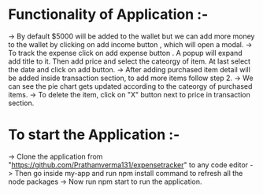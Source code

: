 # Functionality of Application :- 
-> By default $5000 will be added to the wallet but we can add more money to the wallet by clicking on add income button , which will open a modal.
-> To track the expense click on add expense button . A popup will expand add title to it. Then add price and select the cateorgy of item. At last select the date and click on add button.
-> After adding purchased item detail will be added inside transaction section, to add more items follow step 2.
-> We can see the pie chart gets updated according to the cateorgy of purchased items.
-> To delete the item, click on "X" button next to price in transaction section.

# To start the Application :-

-> Clone the application from "https://github.com/Prathamverma131/expensetracker" to any code editor
-> Then go inside my-app and run npm install command to refresh all the node packages
-> Now run npm start to run the application.
 
